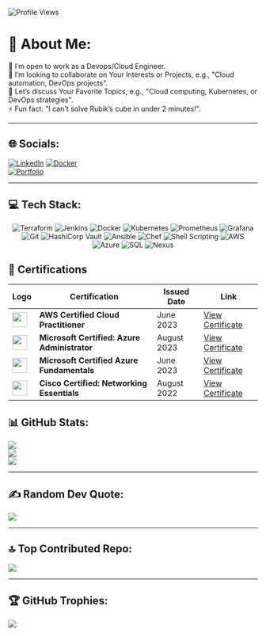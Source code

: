 ![Profile Views](https://komarev.com/ghpvc/?username=tohidhanfi20&color=blue)

# 🚀 About Me:
🔭 I’m open to work as a Devops/Cloud Engineer.  
👯 I’m looking to collaborate on Your Interests or Projects, e.g., "Cloud automation, DevOps projects".  
💬 Let’s discuss Your Favorite Topics, e.g., "Cloud computing, Kubernetes, or DevOps strategies".  
⚡ Fun fact: "I can't solve Rubik’s cube in under 2 minutes!".  

---

## 🌐 Socials:  
[![LinkedIn](https://img.shields.io/badge/LinkedIn-blue?logo=linkedin&logoColor=white)](https://www.linkedin.com/in/tohidhanfi/)
[![Docker](https://img.shields.io/badge/Docker-blue?logo=docker&logoColor=white)](https://hub.docker.com/u/tohidaws)  
[![Portfolio](https://img.shields.io/badge/Portfolio-grey?logo=google-chrome&logoColor=white)](https://tohidhanfi.cloud/)  

---

## 💻 Tech Stack:

<div align="center">
  <img src="https://img.shields.io/badge/Terraform-623CE4?style=for-the-badge&logo=terraform&logoColor=white" alt="Terraform" />
  <img src="https://img.shields.io/badge/Jenkins-D24939?style=for-the-badge&logo=jenkins&logoColor=white" alt="Jenkins" />
  <img src="https://img.shields.io/badge/Docker-2496ED?style=for-the-badge&logo=docker&logoColor=white" alt="Docker" />
  <img src="https://img.shields.io/badge/Kubernetes-326CE5?style=for-the-badge&logo=kubernetes&logoColor=white" alt="Kubernetes" />
  <img src="https://img.shields.io/badge/Prometheus-E6522C?style=for-the-badge&logo=prometheus&logoColor=white" alt="Prometheus" />
  <img src="https://img.shields.io/badge/Grafana-F46800?style=for-the-badge&logo=grafana&logoColor=white" alt="Grafana" />
  <img src="https://img.shields.io/badge/Git-F05032?style=for-the-badge&logo=git&logoColor=white" alt="Git" />
  <img src="https://img.shields.io/badge/HashiCorp%20Vault-000000?style=for-the-badge&logo=vault&logoColor=white" alt="HashiCorp Vault" />
  <img src="https://img.shields.io/badge/Ansible-EE0000?style=for-the-badge&logo=ansible&logoColor=white" alt="Ansible" />
  <img src="https://img.shields.io/badge/Chef-000000?style=for-the-badge&logo=chef&logoColor=white" alt="Chef" />
  <img src="https://img.shields.io/badge/Shell%20Scripting-4EAA25?style=for-the-badge&logo=gnu-bash&logoColor=white" alt="Shell Scripting" />
  <img src="https://img.shields.io/badge/AWS-FF9900?style=for-the-badge&logo=amazonaws&logoColor=white" alt="AWS" />
  <img src="https://img.shields.io/badge/Azure-0078D4?style=for-the-badge&logo=microsoftazure&logoColor=white" alt="Azure" />
  <img src="https://img.shields.io/badge/SQL-CC2927?style=for-the-badge&logo=microsoftsqlserver&logoColor=white" alt="SQL" />
  <img src="https://img.shields.io/badge/Nexus-4E2ACD?style=for-the-badge&logo=sonatype&logoColor=white" alt="Nexus" />
</div>

## 📜 Certifications

| Logo | Certification                                  | Issued Date      | Link                                                                                             |
|------|-----------------------------------------------|------------------|--------------------------------------------------------------------------------------------------|
| <img src="https://upload.wikimedia.org/wikipedia/commons/9/93/Amazon_Web_Services_Logo.svg" width="30"/> | **AWS Certified Cloud Practitioner**          | June 2023        | [View Certificate](https://drive.google.com/drive/u/1/folders/14yg_uHgz1P3LteQYSHV_AHZJueak1nB8) |
| <img src="https://upload.wikimedia.org/wikipedia/commons/a/a8/Microsoft_Azure_Logo.svg" width="30"/> | **Microsoft Certified: Azure Administrator**  | August 2023      | [View Certificate](https://drive.google.com/drive/u/1/folders/14yg_uHgz1P3LteQYSHV_AHZJueak1nB8) |
| <img src="https://upload.wikimedia.org/wikipedia/commons/a/a8/Microsoft_Azure_Logo.svg" width="30"/> | **Microsoft Certified Azure Fundamentals**    | June 2023        | [View Certificate](https://drive.google.com/drive/u/1/folders/14yg_uHgz1P3LteQYSHV_AHZJueak1nB8) |
| <img src="https://logos-world.net/wp-content/uploads/2021/08/Cisco-Logo-700x394.png" width="30"/> | **Cisco Certified: Networking Essentials**    | August 2022      | [View Certificate](https://drive.google.com/drive/u/1/folders/14yg_uHgz1P3LteQYSHV_AHZJueak1nB8) |




## 📊 GitHub Stats:  
![](https://github-readme-stats.vercel.app/api?username=tohidhanfi20&theme=dark&hide_border=true&include_all_commits=false&count_private=true)  
![](https://github-readme-streak-stats.herokuapp.com/?user=tohidhanfi20&theme=dark&hide_border=true)  
![](https://github-readme-stats.vercel.app/api/top-langs/?username=tohidhanfi20&theme=dark&hide_border=true&include_all_commits=false&count_private=true&layout=compact)  

---

## ✍️ Random Dev Quote:  
![](https://quotes-github-readme.vercel.app/api?type=horizontal&theme=dark)  

---

## 🔝 Top Contributed Repo:  
![](https://github-contributor-stats.vercel.app/api?username=tohidhanfi20&limit=1&theme=dark&combine_all_yearly_contributions=true)  

---

## 🏆 GitHub Trophies:  
![](https://github-profile-trophy.vercel.app/?username=tohidhanfi20&theme=darkhub&no-frame=false&no-bg=false&margin-w=4)  
